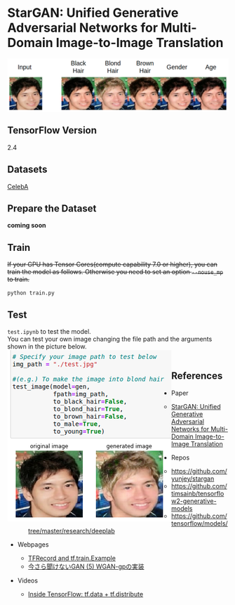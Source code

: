 # StarGAN: Unified Generative Adversarial Networks for Multi-Domain Image-to-Image Translation

<img src="imgs/demo1.png" align="center">

## TensorFlow Version
2.4

## Datasets
[CelebA](https://www.tensorflow.org/datasets/catalog/celeb_a)

## Prepare the Dataset
**coming soon**

## Train
~~If your GPU has Tensor Cores(compute capability 7.0 or higher), you can train the model as follows. Otherwise you need to set an option `--nouse_mp` to train.~~
```
python train.py
```

## Test
`test.ipynb` to test the model.<br>
You can test your own image changing the file path and the arguments shown in the picture below.<br>
<img src="imgs/demo2.png" align="left"><br>

## References
- Paper
  - [StarGAN: Unified Generative Adversarial Networks
for Multi-Domain Image-to-Image Translation](https://arxiv.org/abs/1711.09020)<br>

- Repos
  - https://github.com/yunjey/stargan<br>
  - https://github.com/timsainb/tensorflow2-generative-models<br>
  - https://github.com/tensorflow/models/tree/master/research/deeplab<br>

- Webpages
  - [TFRecord and tf.train.Example](https://www.tensorflow.org/tutorials/load_data/tfrecord)
  - [今さら聞けないGAN (5) WGAN-gpの実装](https://qiita.com/triwave33/items/72c7fceea2c6e48c8c07)

- Videos
  - [Inside TensorFlow: tf.data + tf.distribute](https://youtu.be/ZnukSLKEw34)
